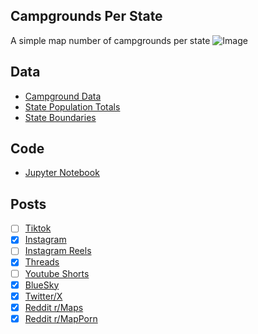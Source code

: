 ## Campgrounds Per State
A simple map number of campgrounds per state
![Image](https://drive.google.com/uc?export=view&id=)

## Data
* [Campground Data](https://camping-usa.com/campgrounds/)
* [State Population Totals](https://www.census.gov/data/tables/time-series/demo/popest/2020s-state-total.html)
* [State Boundaries](https://www.census.gov/geographies/mapping-files/time-series/geo/carto-boundary-file.html)

## Code
* [Jupyter Notebook](FormatData.ipynb)

## Posts
- [ ] [Tiktok]()
- [x] [Instagram](https://www.instagram.com/p/DKZ-wUUJIoW/)
- [ ] [Instagram Reels]()
- [x] [Threads](https://www.threads.com/@vinemapper/post/DKZ-xTTp83Q)
- [ ] [Youtube Shorts]()
- [x] [BlueSky](https://bsky.app/profile/vinemapper.bsky.social/post/3lqnaovmlt22f)
- [x] [Twitter/X](https://x.com/VineMapper/status/1929583203662401895)
- [x] [Reddit r/Maps](https://www.reddit.com/r/Maps/comments/1l1na11/campgrounds_per_state/)
- [x] [Reddit r/MapPorn](https://www.reddit.com/r/MapPorn/comments/1l1n9t1/campgrounds_per_state/)
